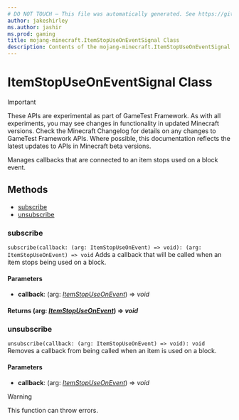 ```yaml
---
# DO NOT TOUCH — This file was automatically generated. See https://github.com/Mojang/MinecraftApiDocsGenerator to modify descriptions, examples, etc.
author: jakeshirley
ms.author: jashir
ms.prod: gaming
title: mojang-minecraft.ItemStopUseOnEventSignal Class
description: Contents of the mojang-minecraft.ItemStopUseOnEventSignal class.
---
```

# ItemStopUseOnEventSignal Class
>[!IMPORTANT]
>These APIs are experimental as part of GameTest Framework. As with all experiments, you may see changes in functionality in updated Minecraft versions. Check the Minecraft Changelog for details on any changes to GameTest Framework APIs. Where possible, this documentation reflects the latest updates to APIs in Minecraft beta versions.

Manages callbacks that are connected to an item stops used on a block event.

## Methods
- [subscribe](#subscribe)
- [unsubscribe](#unsubscribe)

### **subscribe**
`
subscribe(callback: (arg: ItemStopUseOnEvent) => void): (arg: ItemStopUseOnEvent) => void
`
Adds a callback that will be called when an item stops being used on a block.

#### **Parameters**
- **callback**: (arg: [*ItemStopUseOnEvent*](ItemStopUseOnEvent.md)) => *void*

#### **Returns** (arg: [*ItemStopUseOnEvent*](ItemStopUseOnEvent.md)) => *void*

### **unsubscribe**
`
unsubscribe(callback: (arg: ItemStopUseOnEvent) => void): void
`
Removes a callback from being called when an item is used on a block.

#### **Parameters**
- **callback**: (arg: [*ItemStopUseOnEvent*](ItemStopUseOnEvent.md)) => *void*
> [!WARNING]
> This function can throw errors.
